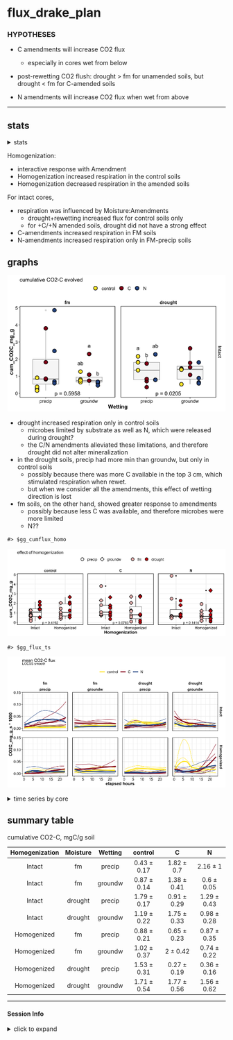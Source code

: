 flux\_drake\_plan
================

### HYPOTHESES

  - C amendments will increase CO2 flux
    
      - especially in cores wet from below

  - post-rewetting CO2 flush: drought \> fm for unamended soils, but
    drought \< fm for C-amended soils

  - N amendments will increase CO2 flux when wet from above

-----

## stats

<details>

<summary>stats</summary>

intact cores

    #> Analysis of Deviance Table (Type III Wald chisquare tests)
    #> 
    #> Response: log(cum_CO2C_mg_g)
    #>                             Chisq Df Pr(>Chisq)   
    #> (Intercept)                0.9862  1   0.320668   
    #> Homogenization             0.0023  1   0.961920   
    #> Moisture                   2.9686  1   0.084897 . 
    #> Wetting                    2.2049  1   0.137575   
    #> Amendments                 2.1225  2   0.346017   
    #> Homogenization:Moisture    1.7858  1   0.181440   
    #> Homogenization:Wetting    10.3680  1   0.001282 **
    #> Homogenization:Amendments  9.0611  2   0.010775 * 
    #> Moisture:Wetting           2.1953  1   0.138432   
    #> Moisture:Amendments        8.4993  2   0.014269 * 
    #> Wetting:Amendments         7.2811  2   0.026238 * 
    #> ---
    #> Signif. codes:  0 '***' 0.001 '**' 0.01 '*' 0.05 '.' 0.1 ' ' 1

    #> Anova Table (Type III tests)
    #> 
    #> Response: log(cum_CO2C_mg_g)
    #>                      Sum Sq Df F value  Pr(>F)  
    #> (Intercept)          2.4064  1  6.0051 0.01926 *
    #> Moisture             2.5334  1  6.3219 0.01653 *
    #> Amendments           3.0693  2  3.8297 0.03105 *
    #> Wetting              0.1035  1  0.2583 0.61439  
    #> Moisture:Amendments  2.8120  2  3.5086 0.04054 *
    #> Moisture:Wetting     0.0073  1  0.0182 0.89347  
    #> Amendments:Wetting   1.9118  2  2.3854 0.10645  
    #> Residuals           14.4263 36                  
    #> ---
    #> Signif. codes:  0 '***' 0.001 '**' 0.01 '*' 0.05 '.' 0.1 ' ' 1

homogenized cores

    #> [1] NA

intact cores: interaction of Amendments and Moisture
![](markdown-figs/flux/flux_interx_plot-1.png)<!-- -->![](markdown-figs/flux/flux_interx_plot-2.png)<!-- -->

</details>

Homogenization:

  - interactive response with Amendment  
  - Homogenization increased respiration in the control soils  
  - Homogenization decreased respiration in the amended soils

For intact cores,

  - respiration was influenced by Moisture:Amendments
      - drought+rewetting increased flux for control soils only
      - for +C/+N amended soils, drought did not have a strong effect
  - C-amendments increased respiration in FM soils  
  - N-amendments increased respiration only in FM-precip soils

## graphs

![](markdown-figs/flux/cum_flux_boxplot-1.png)<!-- -->

  - drought increased respiration only in control soils
      - microbes limited by substrate as well as N, which were released
        during drought?
      - the C/N amendments alleviated these limitations, and therefore
        drought did not alter mineralization
  - in the drought soils, precip had more min than groundw, but only in
    control soils
      - possibly because there was more C available in the top 3 cm,
        which stimulated respiration when rewet.
      - but when we consider all the amendments, this effect of wetting
        direction is lost
  - fm soils, on the other hand, showed greater response to amendments
      - possibly because less C was available, and therefore microbes
        were more limited
      - N??

<!-- end list -->

    #> $gg_cumflux_homo

![](markdown-figs/flux/cum_flux_homo-1.png)<!-- -->

    #> $gg_flux_ts

![](markdown-figs/flux/meanflux_ts-1.png)<!-- -->

<details>

<summary>time series by core</summary>

    #> [1] NA
    #> [1] NA

</details>

## summary table

cumulative CO2-C, mgC/g soil

| Homogenization | Moisture | Wetting |   control   |      C      |      N      |
| :------------: | :------: | :-----: | :---------: | :---------: | :---------: |
|     Intact     |    fm    | precip  | 0.43 ± 0.17 | 1.82 ± 0.7  |  2.16 ± 1   |
|     Intact     |    fm    | groundw | 0.87 ± 0.14 | 1.38 ± 0.41 | 0.6 ± 0.05  |
|     Intact     | drought  | precip  | 1.79 ± 0.17 | 0.91 ± 0.29 | 1.29 ± 0.43 |
|     Intact     | drought  | groundw | 1.19 ± 0.22 | 1.75 ± 0.33 | 0.98 ± 0.28 |
|  Homogenized   |    fm    | precip  | 0.88 ± 0.21 | 0.65 ± 0.23 | 0.87 ± 0.35 |
|  Homogenized   |    fm    | groundw | 1.02 ± 0.37 |  2 ± 0.42   | 0.74 ± 0.22 |
|  Homogenized   | drought  | precip  | 1.53 ± 0.31 | 0.27 ± 0.19 | 0.36 ± 0.16 |
|  Homogenized   | drought  | groundw | 1.71 ± 0.54 | 1.77 ± 0.56 | 1.56 ± 0.62 |

-----

#### Session Info

<details>

<summary>click to expand</summary>

Date run: 2020-09-14

    #> R version 4.0.2 (2020-06-22)
    #> Platform: x86_64-apple-darwin17.0 (64-bit)
    #> Running under: macOS Catalina 10.15.6
    #> 
    #> Matrix products: default
    #> BLAS:   /System/Library/Frameworks/Accelerate.framework/Versions/A/Frameworks/vecLib.framework/Versions/A/libBLAS.dylib
    #> LAPACK: /Library/Frameworks/R.framework/Versions/4.0/Resources/lib/libRlapack.dylib
    #> 
    #> locale:
    #> [1] en_US.UTF-8/en_US.UTF-8/en_US.UTF-8/C/en_US.UTF-8/en_US.UTF-8
    #> 
    #> attached base packages:
    #> [1] stats     graphics  grDevices utils     datasets  methods   base     
    #> 
    #> other attached packages:
    #>  [1] lme4_1.1-23      Matrix_1.2-18    visNetwork_2.0.9 vegan_2.5-6     
    #>  [5] lattice_0.20-41  permute_0.9-5    rmarkdown_2.3    here_0.1        
    #>  [9] patchwork_1.0.1  car_3.0-9        carData_3.0-4    drake_7.12.4    
    #> [13] ggbiplot_0.55    PNWColors_0.1.0  forcats_0.5.0    stringr_1.4.0   
    #> [17] dplyr_1.0.1      purrr_0.3.4      readr_1.3.1      tidyr_1.1.1     
    #> [21] tibble_3.0.3     ggplot2_3.3.2    tidyverse_1.3.0 
    #> 
    #> loaded via a namespace (and not attached):
    #>  [1] minqa_1.2.4        colorspace_1.4-1   ellipsis_0.3.1     rio_0.5.16        
    #>  [5] rprojroot_1.3-2    fs_1.5.0           rstudioapi_0.11    farver_2.0.3      
    #>  [9] soilpalettes_0.1.0 fansi_0.4.1        lubridate_1.7.9    xml2_1.3.2        
    #> [13] splines_4.0.2      knitr_1.29         jsonlite_1.7.0     nloptr_1.2.2.2    
    #> [17] packrat_0.5.0      broom_0.7.0        cluster_2.1.0      dbplyr_1.4.4      
    #> [21] shiny_1.5.0        compiler_4.0.2     httr_1.4.2         backports_1.1.8   
    #> [25] assertthat_0.2.1   fastmap_1.0.1      cli_2.0.2          later_1.1.0.1     
    #> [29] htmltools_0.5.0    prettyunits_1.1.1  tools_4.0.2        igraph_1.2.5      
    #> [33] gtable_0.3.0       agricolae_1.3-3    glue_1.4.1         tinytex_0.25      
    #> [37] Rcpp_1.0.5         cellranger_1.1.0   vctrs_0.3.2        nlme_3.1-148      
    #> [41] xfun_0.16          openxlsx_4.1.5     rvest_0.3.6        mime_0.9          
    #> [45] miniUI_0.1.1.1     lifecycle_0.2.0    statmod_1.4.34     MASS_7.3-51.6     
    #> [49] scales_1.1.1       hms_0.5.3          promises_1.1.1     parallel_4.0.2    
    #> [53] yaml_2.2.1         curl_4.3           labelled_2.5.0     stringi_1.4.6     
    #> [57] highr_0.8          klaR_0.6-15        AlgDesign_1.2.0    filelock_1.0.2    
    #> [61] boot_1.3-25        zip_2.1.0          storr_1.2.1        rlang_0.4.7       
    #> [65] pkgconfig_2.0.3    evaluate_0.14      labeling_0.3       htmlwidgets_1.5.1 
    #> [69] tidyselect_1.1.0   plyr_1.8.6         magrittr_1.5       R6_2.4.1          
    #> [73] generics_0.0.2     base64url_1.4      combinat_0.0-8     txtq_0.2.3        
    #> [77] DBI_1.1.0          mgcv_1.8-31        pillar_1.4.6       haven_2.3.1       
    #> [81] foreign_0.8-80     withr_2.2.0        abind_1.4-5        modelr_0.1.8      
    #> [85] crayon_1.3.4       questionr_0.7.1    utf8_1.1.4         progress_1.2.2    
    #> [89] grid_4.0.2         readxl_1.3.1       data.table_1.13.0  blob_1.2.1        
    #> [93] reprex_0.3.0       digest_0.6.25      xtable_1.8-4       httpuv_1.5.4      
    #> [97] munsell_0.5.0

</details>
